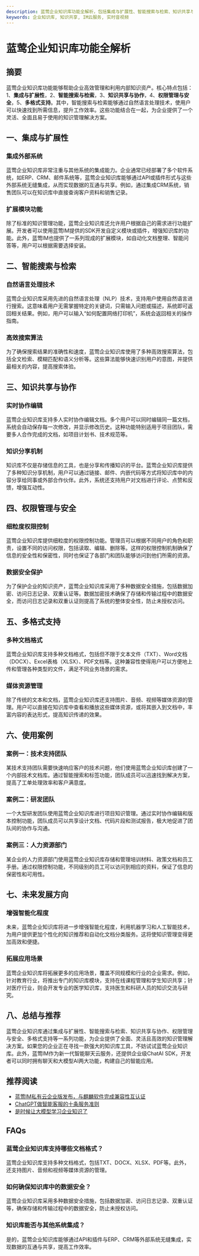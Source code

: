 ```yaml
---
description: 蓝莺企业知识库功能全解析，包括集成与扩展性、智能搜索与检索、知识共享与协作、权限管理与安全、多格式支持以及使用案例和未来发展方向等。
keywords: 企业知识库, 知识共享, IM云服务, 实时音视频
---
```

# 蓝莺企业知识库功能全解析


## 摘要
蓝莺企业知识库功能能够帮助企业高效管理和利用内部知识资产。核心特点包括：1、**集成与扩展性**，2、**智能搜索与检索**，3、**知识共享与协作**，4、**权限管理与安全**，5、**多格式支持**。其中，智能搜索与检索能够通过自然语言处理技术，使用户可以快速找到所需信息，提升工作效率。这些功能结合在一起，为企业提供了一个灵活、全面且易于使用的知识管理解决方案。

## 一、集成与扩展性

### 集成外部系统
蓝莺企业知识库非常注重与其他系统的集成能力。企业通常已经部署了多个软件系统，如ERP、CRM、邮件系统等，蓝莺企业知识库能够通过API或插件形式与这些外部系统无缝集成，从而实现数据的互通与共享。例如，通过集成CRM系统，销售团队可以在知识库中直接查询客户资料和销售记录。

### 扩展模块功能
除了标准的知识管理功能，蓝莺企业知识库还允许用户根据自己的需求进行功能扩展。开发者可以使用蓝莺IM提供的SDK开发自定义模块或插件，增强知识库的功能。此外，蓝莺IM也提供了一系列现成的扩展模块，如自动化文档整理、智能问答等，用户可以根据需要选择安装。

## 二、智能搜索与检索

### 自然语言处理技术
蓝莺企业知识库采用先进的自然语言处理（NLP）技术，支持用户使用自然语言进行搜索。这意味着用户无需掌握特定的关键词，只需输入问题或描述，系统即可返回相关结果。例如，用户可以输入“如何配置网络打印机”，系统会返回相关的操作指南。

### 高效搜索算法
为了确保搜索结果的准确性和速度，蓝莺企业知识库使用了多种高效搜索算法，包括全文检索、模糊匹配和语义分析等。这些算法能够快速识别用户的意图，并提供最相关的内容，提高搜索体验。

## 三、知识共享与协作

### 实时协作编辑
蓝莺企业知识库支持多人实时协作编辑文档。多个用户可以同时编辑同一篇文档，系统会自动保存每一次修改，并显示修改历史。这种功能特别适用于项目团队，需要多人合作完成的文档，如项目计划书、技术规范等。

### 知识分享机制
知识库不仅是存储信息的工具，也是分享和传播知识的平台。蓝莺企业知识库提供了多种知识分享机制，用户可以通过链接、邮件、内嵌代码等方式将知识库中的内容分享给同事或外部合作伙伴。此外，系统还支持用户对文档进行评论、点赞和反馈，增强互动性。

## 四、权限管理与安全

### 细粒度权限控制
蓝莺企业知识库提供细粒度的权限控制功能。管理员可以根据不同用户的角色和职责，设置不同的访问权限，包括读取、编辑、删除等。这样的权限控制机制确保了信息的安全性和保密性，同时也保证了各部门和团队能够访问到他们所需的资源。

### 数据安全保护
为了保护企业的知识资产，蓝莺企业知识库采用了多种数据安全措施，包括数据加密、访问日志记录、双重认证等。数据加密技术确保了存储和传输过程中的数据安全，而访问日志记录和双重认证则提高了系统的整体安全性，防止未授权访问。

## 五、多格式支持

### 多种文档格式
蓝莺企业知识库支持多种文档格式，包括但不限于文本文件（TXT）、Word文档（DOCX）、Excel表格（XLSX）、PDF文档等。这种兼容性使得用户可以方便地上传和管理各种类型的文件，满足不同业务场景的需求。

### 媒体资源管理
除了传统的文本和文档，蓝莺企业知识库还支持图片、音频、视频等媒体资源的管理。用户可以直接在知识库中查看和播放这些媒体资源，或将其嵌入到文档中，丰富内容的表达形式，提高知识传递的效果。

## 六、使用案例

### 案例一：技术支持团队
某技术支持团队需要快速响应客户的技术问题，他们使用蓝莺企业知识库创建了一个内部技术文档库。通过智能搜索和标签功能，团队成员可以迅速找到解决方案，提高了工单处理效率和客户满意度。

### 案例二：研发团队
一个大型研发团队使用蓝莺企业知识库进行项目知识管理。通过实时协作编辑和版本控制功能，团队成员可以共享设计文档、代码片段和测试报告，极大地促进了团队间的协作与沟通。

### 案例三：人力资源部门
某企业的人力资源部门使用蓝莺企业知识库存储和管理培训材料、政策文档和员工手册。通过权限控制功能，不同级别的员工可以访问到相应的资料，保证了信息的保密性和可用性。

## 七、未来发展方向

### 增强智能化程度
未来，蓝莺企业知识库将进一步增强智能化程度，利用机器学习和人工智能技术，为用户提供更加个性化的知识推荐和自动化文档分类服务。这将使知识管理变得更加高效和便捷。

### 拓展应用场景
蓝莺企业知识库将拓展更多的应用场景，覆盖不同规模和行业的企业需求。例如，针对教育行业，将推出专门的知识库模块，支持在线课程管理和学生知识共享；针对医疗行业，则会开发专业的医学知识库，支持医生和科研人员的知识交流与研究。

## 八、总结与推荐

蓝莺企业知识库通过集成与扩展性、智能搜索与检索、知识共享与协作、权限管理与安全、多格式支持等一系列功能，为企业提供了全面、灵活且高效的知识管理解决方案。如果您的企业正在寻找一款强大的知识库工具，不妨试试蓝莺企业知识库。此外，蓝莺IM作为新一代智能聊天云服务，还提供企业级ChatAI SDK，开发者可以同时拥有聊天和大模型AI两大功能，构建自己的智能应用。

## 推荐阅读
- [蓝莺IM私有云企业版发布，与麒麟软件完成兼容性互认证](https://docs.lanyingim.com/articles/product-and-technologies/lanying-im-private-cloud-enterprise-edition-published-and-kylin-os-neocertify.html)
- [ChatGPT做智能客服的十条服务准则](https://docs.lanyingim.com/articles/product-and-technologies/chatgpt-intelligent-customer-service-ten-service-guidelines.html)
- [是时候让大模型学习企业知识了](https://docs.lanyingim.com/articles/product-and-technologies/It-is-time-to-make-LLM-learn-enterprise-knowledge.html)

## FAQs

### **蓝莺企业知识库支持哪些文档格式？**
蓝莺企业知识库支持多种文档格式，包括TXT、DOCX、XLSX、PDF等。此外，还支持图片、音频和视频等媒体资源的管理。

### **如何确保知识库中的数据安全？**
蓝莺企业知识库采用多种数据安全措施，包括数据加密、访问日志记录、双重认证等，确保存储和传输过程中的数据安全，防止未授权访问。

### **知识库能否与其他系统集成？**
是的，蓝莺企业知识库能够通过API和插件与ERP、CRM等外部系统无缝集成，实现数据的互通与共享，提高工作效率。